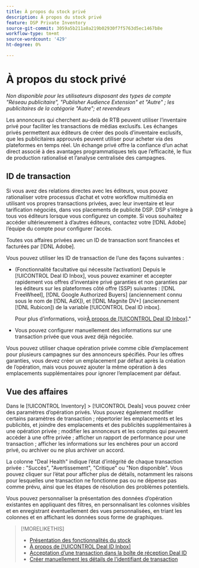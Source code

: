 ```yaml
---
title: À propos du stock privé
description: À propos du stock privé
feature: DSP Private Inventory
source-git-commit: 3059a5b211a8a219b02930f7f5763d5ec1467b8e
workflow-type: tm+mt
source-wordcount: '429'
ht-degree: 0%

---
```


# À propos du stock privé

*Non disponible pour les utilisateurs disposant des types de compte &quot;Réseau publicitaire&quot;, &quot;Publisher Audience Extension&quot; et &quot;Autre&quot; ; les publicitaires de la catégorie &quot;Autre&quot;; et revendeurs*

Les annonceurs qui cherchent au-delà de RTB peuvent utiliser l’inventaire privé pour faciliter les transactions de médias exclusifs. Les échanges privés permettent aux éditeurs de créer des pools d’inventaire exclusifs, que les publicitaires approuvés peuvent utiliser pour acheter via des plateformes en temps réel. Un échange privé offre la confiance d’un achat direct associé à des avantages programmatiques tels que l’efficacité, le flux de production rationalisé et l’analyse centralisée des campagnes.

## ID de transaction

Si vous avez des relations directes avec les éditeurs, vous pouvez rationaliser votre processus d’achat et votre workflow multimédia en utilisant vos propres transactions privées, avec leur inventaire et leur tarification négociés, dans vos placements de publicité DSP. DSP s’intègre à tous vos éditeurs lorsque vous configurez un compte. Si vous souhaitez accéder ultérieurement à d’autres éditeurs, contactez votre [!DNL Adobe] l’équipe du compte pour configurer l’accès. <!-- + sentence from Ramey? (no longer here) about how we certify the publishers -->

Toutes vos affaires privées avec un ID de transaction sont financées et facturées par [!DNL Adobe].

Vous pouvez utiliser les ID de transaction de l’une des façons suivantes :

* (Fonctionnalité facultative qui nécessite l’activation) Depuis le [!UICONTROL Deal ID Inbox], vous pouvez examiner et accepter rapidement vos offres d’inventaire privé garanties et non garanties par les éditeurs sur les plateformes côté offre (SSP) suivantes : [!DNL FreeWheel], [!DNL Google Authorized Buyers] (anciennement connu sous le nom de [!DNL AdX]), et [!DNL Magnite DV+] (anciennement [!DNL Rubicon]) de la variable [!UICONTROL Deal ID inbox].

   Pour plus d’informations, voir[À propos de [!UICONTROL Deal ID Inbox]](deal-id-inbox-about.md).&quot;

* Vous pouvez configurer manuellement des informations sur une transaction privée que vous avez déjà négociée.

Vous pouvez utiliser chaque opération privée comme cible d’emplacement pour plusieurs campagnes sur des annonceurs spécifiés. Pour les offres garanties, vous devez créer un emplacement par défaut après la création de l’opération, mais vous pouvez ajouter la même opération à des emplacements supplémentaires pour ignorer l’emplacement par défaut.

## Vue des affaires

Dans le [!UICONTROL Inventory] > [!UICONTROL Deals] vous pouvez créer des paramètres d’opération privés. Vous pouvez également modifier certains paramètres de transaction ; répertorier les emplacements et les publicités, et joindre des emplacements et des publicités supplémentaires à une opération privée ; modifier les annonceurs et les comptes qui peuvent accéder à une offre privée ; afficher un rapport de performance pour une transaction ; afficher les informations sur les enchères pour un accord privé, ou archiver ou ne plus archiver un accord.<!-- ; or edit the attribute tags for a deal -->

La colonne &quot;Deal Health&quot; indique l’état d’intégrité de chaque transaction privée : &quot;Succès&quot;, &quot;Avertissement&quot;, &quot;Critique&quot; ou &quot;Non disponible&quot;. Vous pouvez cliquer sur l’état pour afficher plus de détails, notamment les raisons pour lesquelles une transaction ne fonctionne pas ou ne dépense pas comme prévu, ainsi que les étapes de résolution des problèmes potentiels.

Vous pouvez personnaliser la présentation des données d’opération existantes en appliquant des filtres, en personnalisant les colonnes visibles et en enregistrant éventuellement des vues personnalisées, en triant les colonnes et en affichant les données sous forme de graphiques.

>[!MORELIKETHIS]
>
>* [Présentation des fonctionnalités du stock](/help/dsp/inventory/inventory-overview.md)
>* [À propos de [!UICONTROL Deal ID Inbox]](/help/dsp/inventory/deal-id-inbox-about.md)
>* [Acceptation d’une transaction dans la boîte de réception Deal ID](deal-id-inbox-accept.md)
>* [Créer manuellement les détails de l’identifiant de transaction](deal-id-create.md)

